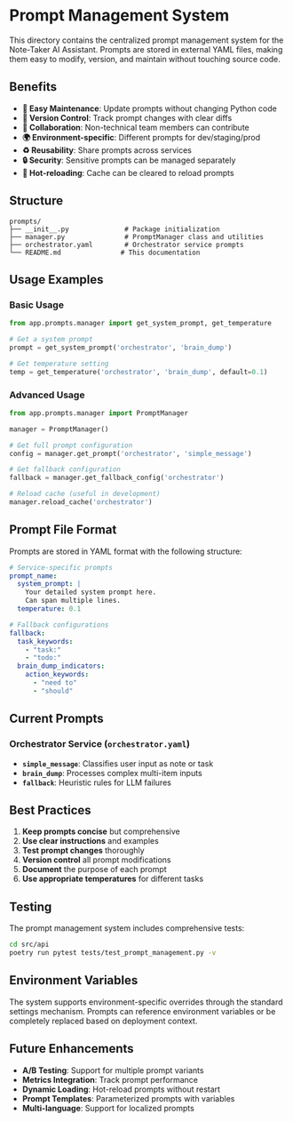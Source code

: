 # Prompt Management System

This directory contains the centralized prompt management system for the Note-Taker AI Assistant. Prompts are stored in external YAML files, making them easy to modify, version, and maintain without touching source code.

## Benefits

- **🔧 Easy Maintenance**: Update prompts without changing Python code
- **📝 Version Control**: Track prompt changes with clear diffs
- **🤝 Collaboration**: Non-technical team members can contribute
- **🌍 Environment-specific**: Different prompts for dev/staging/prod
- **♻️ Reusability**: Share prompts across services
- **🔒 Security**: Sensitive prompts can be managed separately
- **🚀 Hot-reloading**: Cache can be cleared to reload prompts

## Structure

```
prompts/
├── __init__.py              # Package initialization
├── manager.py               # PromptManager class and utilities
├── orchestrator.yaml        # Orchestrator service prompts
└── README.md               # This documentation
```

## Usage Examples

### Basic Usage

```python
from app.prompts.manager import get_system_prompt, get_temperature

# Get a system prompt
prompt = get_system_prompt('orchestrator', 'brain_dump')

# Get temperature setting
temp = get_temperature('orchestrator', 'brain_dump', default=0.1)
```

### Advanced Usage

```python
from app.prompts.manager import PromptManager

manager = PromptManager()

# Get full prompt configuration
config = manager.get_prompt('orchestrator', 'simple_message')

# Get fallback configuration
fallback = manager.get_fallback_config('orchestrator')

# Reload cache (useful in development)
manager.reload_cache('orchestrator')
```

## Prompt File Format

Prompts are stored in YAML format with the following structure:

```yaml
# Service-specific prompts
prompt_name:
  system_prompt: |
    Your detailed system prompt here.
    Can span multiple lines.
  temperature: 0.1

# Fallback configurations
fallback:
  task_keywords:
    - "task:"
    - "todo:"
  brain_dump_indicators:
    action_keywords:
      - "need to"
      - "should"
```

## Current Prompts

### Orchestrator Service (`orchestrator.yaml`)

- **`simple_message`**: Classifies user input as note or task
- **`brain_dump`**: Processes complex multi-item inputs
- **`fallback`**: Heuristic rules for LLM failures

## Best Practices

1. **Keep prompts concise** but comprehensive
2. **Use clear instructions** and examples
3. **Test prompt changes** thoroughly
4. **Version control** all prompt modifications
5. **Document** the purpose of each prompt
6. **Use appropriate temperatures** for different tasks

## Testing

The prompt management system includes comprehensive tests:

```bash
cd src/api
poetry run pytest tests/test_prompt_management.py -v
```

## Environment Variables

The system supports environment-specific overrides through the standard settings mechanism. Prompts can reference environment variables or be completely replaced based on deployment context.

## Future Enhancements

- **A/B Testing**: Support for multiple prompt variants
- **Metrics Integration**: Track prompt performance
- **Dynamic Loading**: Hot-reload prompts without restart
- **Prompt Templates**: Parameterized prompts with variables
- **Multi-language**: Support for localized prompts

